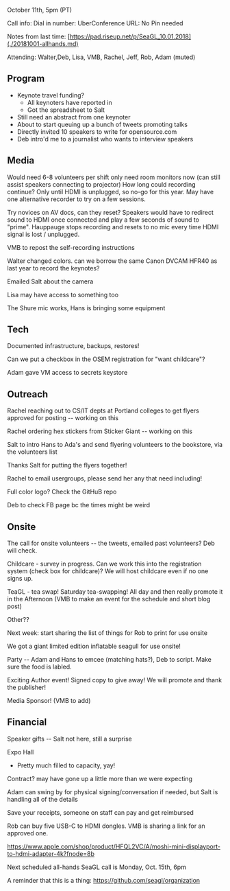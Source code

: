 October 11th, 5pm (PT)

Call info:
 Dial in number: 
 UberConference URL: 
 No Pin needed

Notes from last time: [https://pad.riseup.net/p/SeaGL_10.01.2018](./20181001-allhands.md)

Attending: Walter,Deb, Lisa, VMB, Rachel, Jeff, Rob, Adam (muted)

## Program

* Keynote travel funding?
  * All keynoters have reported in
  * Got the spreadsheet to Salt
* Still need an abstract from one keynoter
* About to start queuing up a bunch of tweets promoting talks
* Directly invited 10 speakers to write for opensource.com
* Deb intro'd me to a journalist who wants to interview speakers

## Media

Would need 6-8 volunteers per shift only need room monitors now (can still assist speakers connecting to projector)
How long could recording continue? Only until HDMI is unplugged, so no-go for this year. May have one alternative recorder to try on a few sessions.

Try novices on AV docs, can they reset? Speakers would have to redirect sound to HDMI once connected and play a few seconds of sound to "prime". Hauppauge stops recording and resets to no mic every time HDMI signal is lost / unplugged.

VMB to repost the self-recording instructions

Walter changed colors. can we borrow the same Canon DVCAM HFR40 as last year to record the keynotes?

Emailed Salt about the camera 

Lisa may have access to something too

The Shure mic works, Hans is bringing some equipment 

## Tech

Documented infrastructure, backups, restores!

Can we put a checkbox in the OSEM registration for "want childcare"?

Adam gave VM access to secrets keystore


## Outreach

Rachel reaching out to CS/IT depts at Portland colleges to get flyers approved for posting -- working on this

Rachel ordering hex stickers from Sticker Giant -- working on this

Salt to intro Hans to Ada's and send flyering volunteers to the bookstore, via the volunteers list 

Thanks Salt for putting the flyers together!

Rachel to email usergroups, please send her any that need including!

Full color logo? Check the GitHuB repo

Deb to check FB page bc the times might be weird

## Onsite

The call for onsite volunteers -- the tweets, emailed past volunteers? Deb will check. 

Childcare - survey in progress. Can we work this into the registration system (check box for childcare)? We will host childcare even if no one signs up.

TeaGL - tea swap! Saturday tea-swapping! All day and then really promote it in the Afternoon (VMB to make an event for the schedule and short blog post)

Other??

Next week: start sharing the list of things for Rob to print for use onsite 

We got a giant limited edition inflatable seagull for use onsite! 

Party -- Adam and Hans to emcee (matching hats?), Deb to script. Make sure the food is labled. 

Exciting Author event! Signed copy to give away! We will promote and thank the publisher!

Media Sponsor! (VMB to add)

## Financial

Speaker gifts -- Salt not here, still a surprise

Expo Hall

* Pretty much filled to capacity, yay!

Contract? may have gone up a little more than we were expecting

Adam can swing by for physical signing/conversation if needed, but Salt is handling all of the details

Save your receipts, someone on staff can pay and get reimbursed 

Rob can buy five USB-C to HDMI dongles. VMB is sharing a link for an approved one.

https://www.apple.com/shop/product/HFQL2VC/A/moshi-mini-displayport-to-hdmi-adapter-4k?fnode=8b

Next scheduled all-hands SeaGL call is Monday, Oct. 15th, 6pm

A reminder that this is a thing: https://github.com/seagl/organization
